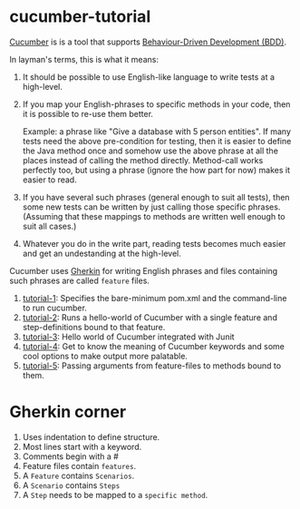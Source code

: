 # cucumber-tutorial

[Cucumber](https://github.com/cucumber/cucumber) is is a tool that supports [Behaviour-Driven Development (BDD)](https://en.wikipedia.org/wiki/Behavior-driven_development).

In layman's terms, this is what it means:

1. It should be possible to use English-like language to write tests at a high-level.
2. If you map your English-phrases to specific methods in your code, then it is possible to re-use them better.
   
   Example: a phrase like "Give a database with 5 person entities".
   If many tests need the above pre-condition for testing, then it is easier to define the Java method once and somehow use the
   above phrase at all the places instead of calling the method directly. Method-call works perfectly too, but using a phrase
   (ignore the how part for now) makes it easier to read.
3. If you have several such phrases (general enough to suit all tests), then some new tests can be written by just calling those specific phrases. (Assuming that these mappings to methods are written well enough to suit all cases.)
4. Whatever you do in the write part, reading tests becomes much easier and get an undestanding at the high-level.

Cucumber uses [Gherkin](https://github.com/cucumber/cucumber/wiki/Gherkin) for writing English phrases and files containing such phrases are called `feature` files.

1. [tutorial-1](./tutorial-1): Specifies the bare-minimum pom.xml and the command-line to run cucumber.
2. [tutorial-2](./tutorial-2): Runs a hello-world of Cucumber with a single feature and step-definitions bound to that feature.
3. [tutorial-3](./tutorial-3): Hello world of Cucumber integrated with Junit
4. [tutorial-4](./tutorial-4): Get to know the meaning of Cucumber keywords and some cool options to make output more palatable.
5. [tutorial-5](./tutorial-5): Passing arguments from feature-files to methods bound to them.


# Gherkin corner

1. Uses indentation to define structure.
2. Most lines start with a keyword.
3. Comments begin with a #
4. Feature files contain `features`.
5. A `Feature` contains `Scenarios`.
6. A `Scenario` contains `Steps`
7. A `Step` needs to be mapped to a `specific method`.
